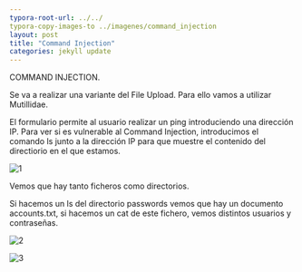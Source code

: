 ```yaml
---
typora-root-url: ../../
typora-copy-images-to ../imagenes/command_injection
layout: post
title: "Command Injection"
categories: jekyll update
---
```

COMMAND INJECTION.

Se va a realizar una variante del File Upload. Para ello vamos a utilizar Mutillidae.

El formulario permite al usuario realizar un ping introduciendo una dirección IP. Para ver si es vulnerable al Command Injection, introducimos el comando ls junto a la dirección IP para que muestre el contenido del directiorio en el que estamos.

![1](/../../../myblog/imagenes/command_injection/1.png)

Vemos que hay tanto ficheros como directorios.

Si hacemos un ls del directorio passwords vemos que hay un documento accounts.txt, si hacemos un cat de este fichero, vemos distintos usuarios y contraseñas.

![2](/../../../myblog/imagenes/command_injection/2.png)



![3](/../../../myblog/imagenes/command_injection/3.png)


